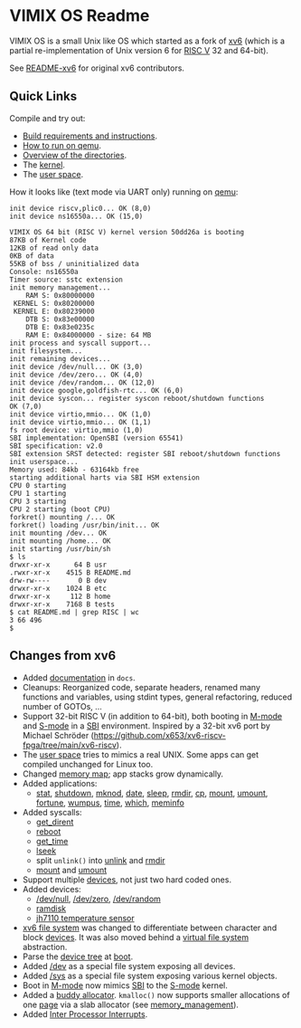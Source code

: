 # VIMIX OS Readme

VIMIX OS is a small Unix like OS which started as a fork of [xv6](https://github.com/mit-pdos/xv6-riscv) (which is a partial re-implementation of Unix version 6 for [RISC V](https://en.wikipedia.org/wiki/RISC-V) 32 and 64-bit).

See [README-xv6](docs/README-xv6.md) for original xv6 contributors.


## Quick Links

Compile and try out:
- [Build requirements and instructions](docs/build_instructions.md).
- [How to run on qemu](docs/run_on_qemu.md).
- [Overview of the directories](docs/overview_directories.md).
- The [kernel](docs/kernel/kernel.md).
- The [user space](docs/userspace/userspace.md).

How it looks like (text mode via UART only) running on [qemu](docs/run_on_qemu.md):
```
init device riscv,plic0... OK (8,0)
init device ns16550a... OK (15,0)

VIMIX OS 64 bit (RISC V) kernel version 50dd26a is booting
87KB of Kernel code
12KB of read only data
0KB of data
55KB of bss / uninitialized data
Console: ns16550a
Timer source: sstc extension
init memory management...
    RAM S: 0x80000000
 KERNEL S: 0x80200000
 KERNEL E: 0x80239000
    DTB S: 0x83e00000
    DTB E: 0x83e0235c
    RAM E: 0x84000000 - size: 64 MB
init process and syscall support...
init filesystem...
init remaining devices...
init device /dev/null... OK (3,0)
init device /dev/zero... OK (4,0)
init device /dev/random... OK (12,0)
init device google,goldfish-rtc... OK (6,0)
init device syscon... register syscon reboot/shutdown functions
OK (7,0)
init device virtio,mmio... OK (1,0)
init device virtio,mmio... OK (1,1)
fs root device: virtio,mmio (1,0)
SBI implementation: OpenSBI (version 65541)
SBI specification: v2.0
SBI extension SRST detected: register SBI reboot/shutdown functions
init userspace...
Memory used: 84kb - 63164kb free
starting additional harts via SBI HSM extension
CPU 0 starting 
CPU 1 starting 
CPU 3 starting 
CPU 2 starting (boot CPU)
forkret() mounting /... OK
forkret() loading /usr/bin/init... OK
init mounting /dev... OK
init mounting /home... OK
init starting /usr/bin/sh
$ ls
drwxr-xr-x      64 B usr
.rwxr-xr-x    4515 B README.md
drw-rw----       0 B dev
drwxr-xr-x    1024 B etc
drwxr-xr-x     112 B home
drwxr-xr-x    7168 B tests
$ cat README.md | grep RISC | wc
3 66 496 
$ 
```


## Changes from xv6

- Added [documentation](docs/overview_directories.md) in `docs`.
- Cleanups: Reorganized code, separate headers, renamed many functions and variables, using stdint types, general refactoring, reduced number of GOTOs, ...
- Support 32-bit RISC V (in addition to 64-bit), both booting in [M-mode](docs/riscv/M-mode.md) and [S-mode](docs/riscv/S-mode.md) in a [SBI](docs/riscv/SBI.md) environment. Inspired by a 32-bit xv6 port by Michael Schröder (https://github.com/x653/xv6-riscv-fpga/tree/main/xv6-riscv).
- The [user space](docs/userspace/userspace.md) tries to mimics a real UNIX. Some apps can get compiled unchanged for Linux too.
- Changed [memory map](docs/kernel/mm/memory_map_process.md); app stacks grow dynamically.
- Added applications:
	- [stat](docs/userspace/bin/stat.md), [shutdown](docs/userspace/bin/shutdown.md), [mknod](docs/userspace/bin/mknod.md), [date](docs/userspace/bin/date.md), [sleep](docs/userspace/bin/sleep.md), [rmdir](docs/userspace/bin/rmdir.md), [cp](docs/userspace/bin/cp.md), [mount](docs/userspace/bin/mount.md), [umount](docs/userspace/bin/umount.md), [fortune](docs/userspace/bin/fortune.md), [wumpus](docs/userspace/bin/wumpus.md), [time](docs/userspace/bin/time.md), [which](docs/userspace/bin/which.md), [meminfo](docs/userspace/bin/meminfo.md)
- Added syscalls:
	- [get_dirent](docs/kernel/syscalls/get_dirent.md)
	- [reboot](docs/kernel/syscalls/reboot.md)
	- [get_time](docs/kernel/syscalls/get_time.md)
	- [lseek](docs/kernel/syscalls/lseek.md)
	- split `unlink()` into [unlink](docs/kernel/syscalls/unlink.md) and [rmdir](docs/kernel/syscalls/rmdir.md)
	- [mount](docs/kernel/syscalls/mount.md) and [umount](docs/kernel/syscalls/umount.md)
- Support multiple [devices](docs/kernel/devices/devices.md), not just two hard coded ones.
- Added devices:
	- [/dev/null](docs/userspace/dev/null.md), [/dev/zero](docs/userspace/dev/zero.md), [/dev/random](docs/userspace/dev/random.md)
	- [ramdisk](docs/kernel/devices/ramdisk.md)
	- [jh7110 temperature sensor](docs/userspace/dev/temp.md)
- [xv6 file system](docs/kernel/file_system/xv6fs/xv6fs.md) was changed to differentiate between character and block [devices](docs/kernel/devices/devices.md). It was also moved behind a [virtual file system](docs/kernel/file_system/vfs.md) abstraction.
- Parse the [device tree](docs/misc/device_tree.md) at [boot](docs/kernel/overview/boot_process.md).
- Added [/dev](docs/kernel/file_system/devfs/devfs.md) as a special file system exposing all devices.
- Added [/sys](docs/kernel/file_system/sysfs/sysfs.md) as a special file system exposing various kernel objects.
- Boot in [M-mode](docs/riscv/M-mode.md) now mimics [SBI](docs/riscv/SBI.md) to the [S-mode](docs/riscv/S-mode.md) kernel.
- Added a [buddy allocator](docs/kernel/mm/memory_management.md). `kmalloc()` now supports smaller allocations of one [page](docs/kernel/mm/page.md) via a slab allocator (see [memory_management](docs/kernel/mm/memory_management.md)).
- Added [Inter Processor Interrupts](docs/kernel/interrupts/IPI.md).
